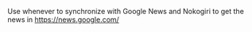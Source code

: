 Use whenever to synchronize with Google News and Nokogiri to get the news in https://news.google.com/
